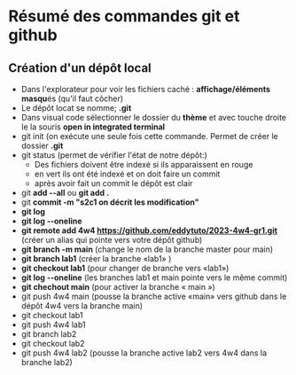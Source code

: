 # Résumé des commandes git et github
## Création d'un dépôt local
- Dans l'explorateur pour voir les fichiers caché : **affichage/éléments masqu**és (qu'il faut côcher)
- Le dépôt locat se nomme; **.git**
- Dans visual code sélectionner le dossier du **thème** et avec touche droite le la souris **open in integrated terminal**
- git init (on exécute une seule fois cette commande. Permet de créer le dossier **.git**
- git status (permet de vérifier l'état de notre dépôt:)
    - Des fichiers doivent être indexé si ils apparaissent en rouge
    - en vert ils ont été indexé et on doit faire un commit
    - après avoir fait un commit le dépôt est clair
- git **add --all** ou **git add  .**
- git **commit -m "s2c1 on décrit les modification"**
- **git log**
- **git log --oneline**
- **git remote add 4w4 https://github.com/eddytuto/2023-4w4-gr1.git** (créer un alias qui pointe vers votre dépôt github)
- **git branch -m main**  (change le nom de la branche master pour main)
- **git branch lab1** (créer la branche «lab1» )
- **git checkout lab1** (pour changer de branche vers «lab1»)
- **git log --oneline** (les branches lab1 et main pointe vers le même commit)
- **git chechout main** (pour activer la branche « main »)
- git push 4w4 main (pousse la branche active «main» vers github dans le dépôt 4w4 vers la branche main)
- git checkout lab1
- git push 4w4 lab1
- git branch lab2
- git checkout lab2
- git push 4w4 lab2 (pousse la branche active lab2 vers 4w4 dans la branche lab2)